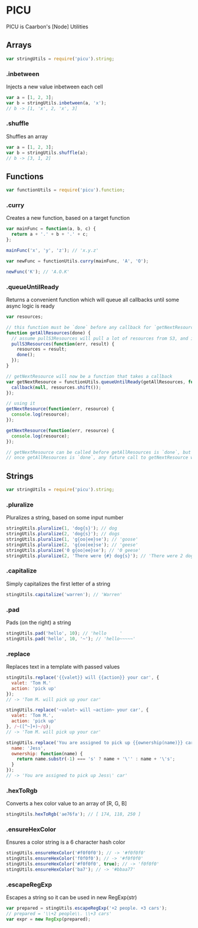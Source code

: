 # PICU

PICU is Caarbon's [Node] Utilities

## Arrays

```js
var stringUtils = require('picu').string;
```

### .inbetween

Injects a new value inbetween each cell

```js
var a = [1, 2, 3];
var b = stringUtils.inbetween(a, 'x');
// b -> [1, 'x', 2, 'x', 3]
```

### .shuffle

Shuffles an array

```js
var a = [1, 2, 3];
var b = stringUtils.shuffle(a);
// b -> [3, 1, 2]
```

## Functions

```js
var functionUtils = require('picu').function;
```

### .curry

Creates a new function, based on a target function

```js
var mainFunc = function(a, b, c) {
  return a + '.' + b + '.' + c;
};

mainFunc('x', 'y', 'z'); // 'x.y.z'

var newFunc = functionUtils.curry(mainFunc, 'A', 'O');

newFunc('K'); // 'A.O.K'
```

### .queueUntilReady

Returns a convenient function which will queue all callbacks until some async logic is ready

```js
var resources;

// this function must be `done` before any callback for `getNextResource` will be fired
function getAllResources(done) {
  // assume pullS3Resources will pull a lot of resources from S3, and is therefore slow
  pullS3Resources(function(err, result) {
    resources = result;
    done();
  });
}

// getNextResource will now be a function that takes a callback
var getNextResource = functionUtils.queueUntilReady(getAllResources, function(callback) {
  callback(null, resources.shift());
});

// using it
getNextResource(function(err, resource) {
  console.log(resource);
});

getNextResource(function(err, resource) {
  console.log(resource);
});

// getNextResource can be called before getAllResources is `done`, but callbacks to getNextResource will be queued until getAllResources is `done`
// once getAllResources is `done`, any future call to getNextResource will fire immediately
```

## Strings

```js
var stringUtils = require('picu').string;
```

### .pluralize

Pluralizes a string, based on some input number

```js
stringUtils.pluralize(1, 'dog{s}'); // dog
stringUtils.pluralize(2, 'dog{s}'); // dogs
stringUtils.pluralize(1, 'g{oo|ee}se'); // 'goose'
stringUtils.pluralize(2, 'g{oo|ee}se'); // 'geese'
stringUtils.pluralize('0 g{oo|ee}se'); // '0 geese'
stringUtils.pluralize(2, 'There were {#} dog{s}'); // 'There were 2 dogs'
```

### .capitalize

Simply capitalizes the first letter of a string

```js
stingUtils.capitalize('warren'); // 'Warren'
```

### .pad

Pads (on the right) a string

```js
stingUtils.pad('hello', 10); // 'hello     '
stingUtils.pad('hello', 10, '~'); // 'hello~~~~~'
```

### .replace

Replaces text in a template with passed values

```js
stingUtils.replace('{{valet}} will {{action}} your car', {
  valet: 'Tom M.'
  action: 'pick up'
});
// -> 'Tom M. will pick up your car'

stingUtils.replace('~valet~ will ~action~ your car', {
  valet: 'Tom M.',
  action: 'pick up'
}, /~([^~]+)~/g);
// -> 'Tom M. will pick up your car'

stingUtils.replace('You are assigned to pick up {{ownership(name)}} car', {
  name: 'Jess',
  ownership: function(name) {
    return name.substr(-1) === 's' ? name + '\'' : name + '\'s';
  }
});
// -> 'You are assigned to pick up Jess\' car'
```

### .hexToRgb

Converts a hex color value to an array of [R, G, B]

```js
stingUtils.hexToRgb('ae76fa'); // [ 174, 118, 250 ]
```

### .ensureHexColor

Ensures a color string is a 6 character hash color

```js
stingUtils.ensureHexColor('#f0f0f0'); // -> '#f0f0f0'
stingUtils.ensureHexColor('f0f0f0'); // -> '#f0f0f0'
stingUtils.ensureHexColor('#f0f0f0', true); // -> 'f0f0f0'
stingUtils.ensureHexColor('ba7'); // -> '#bbaa77'
```

### .escapeRegExp

Escapes a string so it can be used in new RegExp(str)

```js
var prepared = stingUtils.escapeRegExp('+2 people. +3 cars');
// prepared = '\\+2 people\\. \\+3 cars'
var expr = new RegExp(prepared);
```
